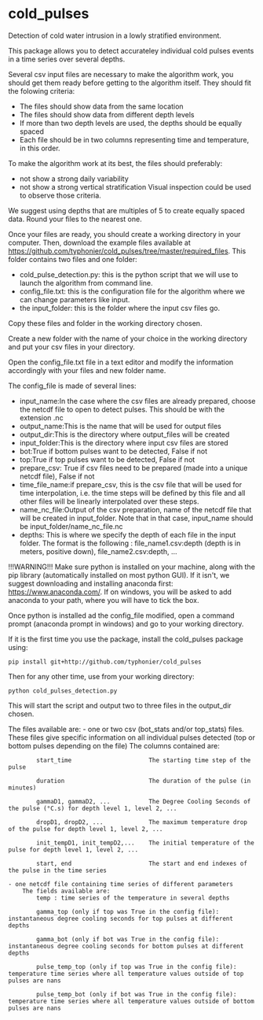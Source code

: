 # cold_pulses
 Detection of cold water intrusion in a lowly stratified environment.

 This package allows you to detect accurateley individual cold pulses events in a time series over several depths.


Several csv input files are necessary to make the algorithm work, you should get them ready before getting to the algorithm itself.
They should fit the folowing criteria:
- The files should show data from the same location
- The files should show data from different depth levels
- If more than two depth levels are used, the depths should be equally spaced
- Each file should be in two columns representing time and temperature, in this order.

To make the algorithm work at its best, the files should preferably:
- not show a strong daily variability
- not show a strong vertical stratification
Visual inspection could be used to observe those criteria.

We suggest using depths that are multiples of 5 to create equally spaced data. Round your files to the nearest one.

Once your files are ready, you should create a working directory in your computer.
Then, download the example files available at https://github.com/typhonier/cold_pulses/tree/master/required_files.
This folder contains two files and one folder:
- cold_pulse_detection.py: this is the python script that we will use to launch the algorithm from command line.
- config_file.txt: this is the configuration file for the algorithm where we can change parameters like input.
- the input_folder: this is the folder where the input csv files go.

Copy these files and folder in the working directory chosen. 

Create a new folder with the name of your choice in the working directory and put your csv files in your directory.

Open the config_file.txt file in a text editor and modify the information accordingly with your files and new folder name.

The config_file is made of several lines:
- input_name:In the case where the csv files are already prepared, choose the netcdf file to open to detect pulses. This should be with the extension .nc
- output_name:This is the name that will be used for output files
- output_dir:This is the directory where output_files will be created
- input_folder:This is the directory where input csv files are stored
- bot:True if bottom pulses want to be detected, False if not
- top:True if top pulses want to be detected, False if not
- prepare_csv: True if csv files need to be prepared (made into a unique netcdf file), False if not
- time_file_name:if prepare_csv, this is the csv file that will be used for time interpolation, i.e. the time steps will be defined by this file and all other files will be linearly interpolated over these steps. 
- name_nc_file:Output of the csv preparation, name of the netcdf file that will be created in input_folder. Note that in that case, input_name should be input_folder/name_nc_file.nc
- depths: This is where we specify the depth of each file in the input folder. The format is the following : 
		file_name1.csv:depth (depth is in meters, positive down), file_name2.csv:depth, ... 
		
!!!WARNING!!!
Make sure python is installed on your machine, along with the pip library (automatically installed on most python GUI). 
If it isn't, we suggest downloading and installing anaconda first: https://www.anaconda.com/. If on windows, you will be asked to add anaconda to your path, where you will have to tick the box.

Once python is installed ad the config_file modified, open a command prompt (anaconda prompt in windows) and go to your working directory.

If it is the first time you use the package, install the cold_pulses package using:

	pip install git+http://github.com/typhonier/cold_pulses

Then for any other time, use from your working directory:

	python cold_pulses_detection.py

This will start the script and output two to three files in the output_dir chosen.

The files available are:
	- one or two csv (bot_stats and/or top_stats) files. These files give specific information on all individual pulses detected (top or bottom pulses depending on the file)
		The columns contained are:
		
			start_time						The starting time step of the pulse
			
			duration						The duration of the pulse (in minutes)
			
			gammaD1, gammaD2, ... 			The Degree Cooling Seconds of the pulse (°C.s) for depth level 1, level 2, ... 
			
			dropD1, dropD2, ... 			The maximum temperature drop of the pulse for depth level 1, level 2, ...
			
			init_tempD1, init_tempD2,...    The initial temperature of the pulse for depth level 1, level 2, ...
			
			start, end 						The start and end indexes of the pulse in the time series
			
	- one netcdf file containing time series of different parameters
		The fields available are:
			temp : time series of the temperature in several depths
			
			gamma_top (only if top was True in the config file): instantaneous degree cooling seconds for top pulses at different depths
			
			gamma_bot (only if bot was True in the config file): instantaneous degree cooling seconds for bottom pulses at different depths
			
			pulse_temp_top (only if top was True in the config file): temperature time series where all temperature values outside of top pulses are nans
			
			pulse_temp_bot (only if bot was True in the config file): temperature time series where all temperature values outside of bottom pulses are nans

